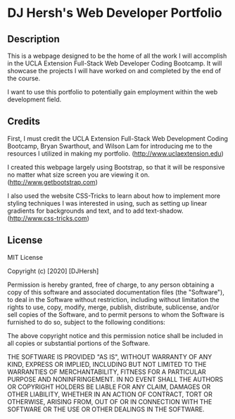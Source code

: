 # DJ Hersh's Web Developer Portfolio

## Description

This is a webpage designed to be the home of all the work I will accomplish in the UCLA Extension Full-Stack Web Developer Coding Bootcamp. It will showcase the projects I will have worked on and completed by the end of the course.

I want to use this portfolio to potentially gain employment within the web development field.

## Credits

First, I must credit the UCLA Extension Full-Stack Web Development Coding Bootcamp, Bryan Swarthout, and Wilson Lam for introducing me to the resources I utilized in making my portfolio.
(http://www.uclaextension.edu)

I created this webpage largely using Bootstrap, so that it will be responsive no matter what size screen you are viewing it on.
(http://www.getbootstrap.com)

I also used the website CSS-Tricks to learn about how to implement more styling techniques I was interested in using, such as setting up linear gradients for backgrounds and text, and to add text-shadow.
(http://www.css-tricks.com)

## License

MIT License

Copyright (c) [2020] [DJHersh]

Permission is hereby granted, free of charge, to any person obtaining a copy
of this software and associated documentation files (the "Software"), to deal
in the Software without restriction, including without limitation the rights
to use, copy, modify, merge, publish, distribute, sublicense, and/or sell
copies of the Software, and to permit persons to whom the Software is
furnished to do so, subject to the following conditions:

The above copyright notice and this permission notice shall be included in all
copies or substantial portions of the Software.

THE SOFTWARE IS PROVIDED "AS IS", WITHOUT WARRANTY OF ANY KIND, EXPRESS OR
IMPLIED, INCLUDING BUT NOT LIMITED TO THE WARRANTIES OF MERCHANTABILITY,
FITNESS FOR A PARTICULAR PURPOSE AND NONINFRINGEMENT. IN NO EVENT SHALL THE
AUTHORS OR COPYRIGHT HOLDERS BE LIABLE FOR ANY CLAIM, DAMAGES OR OTHER
LIABILITY, WHETHER IN AN ACTION OF CONTRACT, TORT OR OTHERWISE, ARISING FROM,
OUT OF OR IN CONNECTION WITH THE SOFTWARE OR THE USE OR OTHER DEALINGS IN THE
SOFTWARE.
